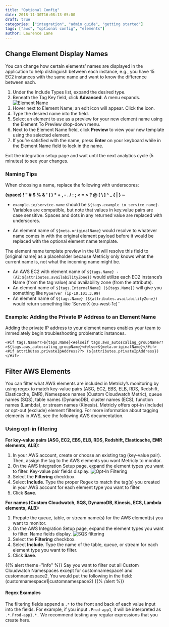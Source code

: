 ```yaml
---
title: "Optional Config"
date: 2018-11-30T16:08:13-05:00
draft: true
categories: ["integration", "admin guide", "getting started"]
tags: ["aws", "optional config", "elements"]
author: Lawrence Lane
---
```

## Change Element Display Names
You can change how certain elements’ names are displayed in the application to help distinguish between each instance, e.g., you have 15 EC2 instances with the same name and want to know the difference between each.  

1. Under the Include Types list, expand the desired type.  
2. Beneath the Tag Key field, click **Advanced**. A menu expands.  
![Element Name](/images/Optional-Config/element-name.png)
3. Hover next to Element Name; an edit icon will appear. Click the icon.  
4. Type the desired name into the field.  
5. Select an element to use as a preview for your new element name using the Element To Preview drop-down menu.  
6. Next to the Element Name field, click **Preview** to view your new template using the selected element.  
7.  If you’re satisfied with the name, press **Enter** on your keyboard while in the Element Name field to lock in the name.  

Exit the integration setup page and wait until the next analytics cycle (5 minutes) to see your changes.  

### Naming Tips
When choosing a name, replace the following with underscores:  

**(space) ! " # $ % & ' ( ) * + , - . / : ; < = > ? @ [ \ ] ^ _  { | } ~**   

  - `example.io/service-name` should be ``${tags.example_io_service_name}``. Variables are compatible, but note that values in key.value pairs are case sensitive. Spaces and dots in any returned value are replaced with underscores.

  - An element name of ``${meta.originalName}`` would resolve to whatever name comes in with the original element payload before it would be replaced with the optional element name template.  

The element name template preview in the UI will resolve this field to [original name] as a placeholder because Metricly only knows what the current name is, not what the incoming name might be.

  - An AWS EC2 with element name of ``${tags.Name} - (AZ:${attributes.availabilityZone})`` would utilize each EC2 instance’s Name (from the tag value) and availability zone (from the attribute).
  - An element name of ``${tags.InternalName} (${tags.Name})`` will give you something like `MyServer (ip-10.101.3.99)`
  - An element name of ``${tags.Name} (${attributes.availabilityZone})`` would return something like `ServerX (eu-west-1c)``


### Example: Adding the Private IP Address to an Element Name
Adding the private IP address to your element names enables your team to immediately begin troubleshooting problematic instances.  
```
<#if tags.Name??>${tags.Name}<#elseif tags.aws_autoscaling_groupName??>${tags.aws_autoscaling_groupName}<#else>${meta.originalName}</#if><#if attributes.privateIpAddress??> (${attributes.privateIpAddress})</#if>
```

## Filter AWS Elements
You can filter what AWS elements are included in Metricly’s monitoring by using regex to match key-value pairs (ASG, EC2, EBS, ELB, RDS, Redshift, Elasticache, EMR), Namespace names (Custom Cloudwatch Metric), queue names (SQS), table names (DynamoDB), cluster names (ECS), function names (Lambda), or stream names (Kinesis). Metricly offers opt-in (include) or opt-out (exclude) element filtering. For more information about tagging elements in AWS, see the following AWS documentation.

### Using opt-in filtering
**For key-value pairs (ASG, EC2, EBS, ELB, RDS, Redshift, Elasticache, EMR elements, ALB):**  

1. In your AWS account, create or choose an existing tag (key-value pair). Then, assign the tag to the AWS elements you want Metricly to monitor.
2. On the AWS Integration Setup page, expand  the element types you want to filter. Key-value pair fields display.
![Opt-In Filtering](/images/Optional-Config/opt-in-filtering.png)
3. Select the **Filtering** checkbox.
4. Select **Include**. Type the proper Regex to match the tag(s) you created in your AWS account for each element type you want to filter.
5. Click **Save**.

**For names (Custom Cloudwatch, SQS, DynamoDB, Kinesis, ECS, Lambda elements, ALB):**
1. Prepate the queue, table, or stream name(s) for the AWS element(s) you want to monitor.
2. On the AWS Integration Setup page, expand  the element types you want to filter. Name fields display.
![SQS filtering](/images/Optional-Config/sqs-filtering.png)
3. Select the **Filtering** checkbox.
4. Select **Include**. Type the name of the table, queue, or stream for each element type you want to filter.
5. Click **Save**.

{{% alert theme="info" %}} Say you want to filter out all Custom Cloudwatch Namespaces except for customnamespace1 and customnamespace2. You would put the following in the field: (customnamespace1|customnamespace2) {{% /alert %}}

#### Regex Examples
The filtering fields append a ``.*`` to the front and back of each value input into the fields. For example, if you input ``.Prod-app1``, it will be interpreted as ``.*.Prod-app1.*.`` We recommend testing any regular expressions that you create here.
